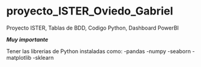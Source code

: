 # proyecto_ISTER_Oviedo_Gabriel
Proyecto ISTER, Tablas de BDD, Codigo Python, Dashboard PowerBI

***Muy importante***

Tener las librerias de Python instaladas como:
-pandas
-numpy
-seaborn
-matplotlib
-sklearn
